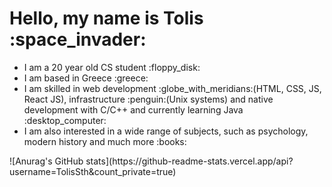 <h1>Hello, my name is Tolis :space_invader:</h1>
<ul>
<li>I am a 20 year old CS student :floppy_disk:</li>
<li>I am based in Greece :greece:</li>
<li>I am skilled in web development :globe_with_meridians:(HTML, CSS, JS, React JS), infrastructure :penguin:(Unix systems) and native development with C/C++ and currently learning Java :desktop_computer:</li>
<li>I am also interested in a wide range of subjects, such as psychology, modern history and much more :books:</li>
</ul>
![Anurag's GitHub stats](https://github-readme-stats.vercel.app/api?username=TolisSth&count_private=true)
